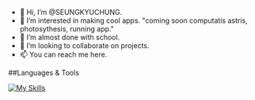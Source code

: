 - 👋 Hi, I’m @SEUNGKYUCHUNG.
- 👀 I’m interested in making cool apps. "coming soon computatis astris, photosythesis, running app."
- 🌱 I’m almost done with school. 
- 💞️ I’m looking to collaborate on projects. 
- 📫 You can reach me here.

##Languages & Tools

[![My Skills](https://skillicons.dev/icons?i=cpp,cs,python,java,azure,mysql,sqlite,docker,dotnet)](https://skillicons.dev)

